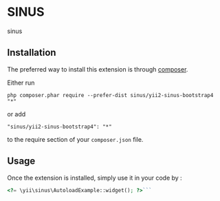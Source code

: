SINUS
=====
sinus

Installation
------------

The preferred way to install this extension is through [composer](http://getcomposer.org/download/).

Either run

```
php composer.phar require --prefer-dist sinus/yii2-sinus-bootstrap4 "*"
```

or add

```
"sinus/yii2-sinus-bootstrap4": "*"
```

to the require section of your `composer.json` file.


Usage
-----

Once the extension is installed, simply use it in your code by  :

```php
<?= \yii\sinus\AutoloadExample::widget(); ?>```
